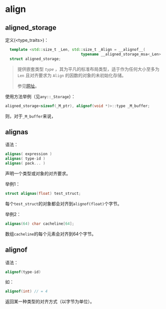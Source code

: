 # align

## aligned_storage

定义(\<type\_traits\>)：

``` cpp
  template <std::size_t _Len, std::size_t _Align = __alignof__(
                                  typename __aligned_storage_msa<_Len>::__type)>
  struct aligned_storage;
```

> 提供嵌套类型 *`type`* ，其为平凡的标准布局类型，适于作为任何大小至多为 `Len` 且对齐要求为 `Align` 的因数的对象的未初始化存储。
>
> 参见[网址](https://www.noerror.net/zh/cpp/types/aligned_storage.html)。

使用方法举例（见`any::_Storage`）：

``` cpp
aligned_storage<sizeof(_M_ptr), alignof(void *)>::type _M_buffer;
```

则，对于`_M_buffer`来说，



## alignas

语法：

``` cpp
alignas( expression )
alignas( type-id )
alignas( pack... )
```

声明一个类型或对象的对齐要求。

举例1：

``` cpp
struct alignas(float) test_struct;
```

每个`test_struct`的对象都会对齐到`alignof(float)`个字节。

举例2：

``` cpp
alignas(64) char cacheline[64];
```

数组`cacheline`的每个元素会对齐到64个字节。



## alignof

语法：

``` cpp
alignof(type-id)
```

如：

``` cpp
alignof(int) // = 4
```

返回某一种类型的对齐方式（以字节为单位）。
